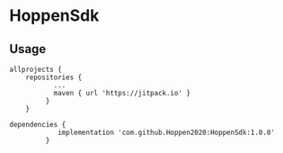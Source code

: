 # HoppenSdk
## Usage

```
allprojects {
    repositories {
	       ...
	       maven { url 'https://jitpack.io' }
		 }
	}

```
```
dependencies {
            implementation 'com.github.Hoppen2020:HoppenSdk:1.0.0'
	     }
```
